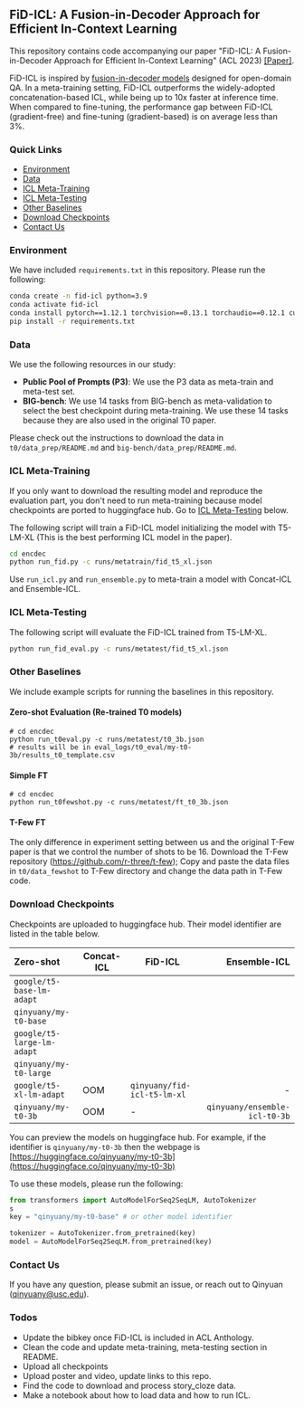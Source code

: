 ## FiD-ICL: A Fusion-in-Decoder Approach for Efficient In-Context Learning


This repository contains code accompanying our paper "FiD-ICL: A Fusion-in-Decoder Approach for Efficient In-Context Learning" (ACL 2023) [[Paper]](https://openreview.net/forum?id=7tO_uDjYyv).

FiD-ICL is inspired by [fusion-in-decoder models](https://github.com/facebookresearch/FiD/tree/main) designed for open-domain QA. In a meta-training setting, FiD-ICL outperforms the widely-adopted concatenation-based ICL, while being up to 10x faster at inference time. When compared to fine-tuning, the performance gap between FiD-ICL (gradient-free) and fine-tuning (gradient-based) is on average less than 3%.


### Quick Links
- [Environment](#environment)
- [Data](#data)
- [ICL Meta-Training](#icl-meta-training) 
- [ICL Meta-Testing](#icl-meta-testing)
- [Other Baselines](#other-baselines)
- [Download Checkpoints](#download-checkpoints)
- [Contact Us](#contact-us)

### Environment

We have included `requirements.txt` in this repository. Please run the following:
```bash
conda create -n fid-icl python=3.9
conda activate fid-icl
conda install pytorch==1.12.1 torchvision==0.13.1 torchaudio==0.12.1 cudatoolkit=11.3 -c pytorch
pip install -r requirements.txt
```

### Data

We use the following resources in our study:
* __Public Pool of Prompts (P3)__: We use the P3 data as meta-train and meta-test set.
* __BIG-bench__: We use 14 tasks from BIG-bench as meta-validation to select the best checkpoint during meta-training. We use these 14 tasks because they are also used in the original T0 paper.

Please check out the instructions to download the data in `t0/data_prep/README.md` and `big-bench/data_prep/README.md`.

### ICL Meta-Training

If you only want to download the resulting model and reproduce the evaluation part, you don't need to run meta-training because model checkpoints are ported to huggingface hub. Go to [ICL Meta-Testing](#icl-meta-testing) below.

The following script will train a FiD-ICL model initializing the model with T5-LM-XL (This is the best performing ICL model in the paper).
```bash
cd encdec
python run_fid.py -c runs/metatrain/fid_t5_xl.json
```

Use `run_icl.py` and `run_ensemble.py` to meta-train a model with Concat-ICL and Ensemble-ICL.

### ICL Meta-Testing

The following script will evaluate the FiD-ICL trained from T5-LM-XL.
```bash
python run_fid_eval.py -c runs/metatest/fid_t5_xl.json 
```

### Other Baselines

We include example scripts for running the baselines in this repository.

#### Zero-shot Evaluation (Re-trained T0 models)
```
# cd encdec
python run_t0eval.py -c runs/metatest/t0_3b.json
# results will be in eval_logs/t0_eval/my-t0-3b/results_t0_template.csv
```

#### Simple FT
```
# cd encdec
python run_t0fewshot.py -c runs/metatest/ft_t0_3b.json
```

#### T-Few FT
The only difference in experiment setting between us and the original T-Few paper is that we control the number of shots to be 16.
Download the T-Few repository (https://github.com/r-three/t-few); Copy and paste the data files in `t0/data_fewshot` to T-Few directory and change the data path in T-Few code.

### Download Checkpoints

Checkpoints are uploaded to huggingface hub. Their model identifier are listed in the table below.

| Zero-shot | Concat-ICL | FiD-ICL | Ensemble-ICL |
| :---      | --- | --- | ---: |
|`google/t5-base-lm-adapt`|
|`qinyuany/my-t0-base`|
|`google/t5-large-lm-adapt`|
|`qinyuany/my-t0-large`|
|`google/t5-xl-lm-adapt`| OOM |`qinyuany/fid-icl-t5-lm-xl` | - |
|`qinyuany/my-t0-3b`| OOM | - | `qinyuany/ensemble-icl-t0-3b`|

You can preview the models on huggingface hub. For example, if the identifier is `qinyuany/my-t0-3b` then the webpage is [https://huggingface.co/qinyuany/my-t0-3b](https://huggingface.co/qinyuany/my-t0-3b)

To use these models, please run the following:

```python
from transformers import AutoModelForSeq2SeqLM, AutoTokenizer
s
key = "qinyuany/my-t0-base" # or other model identifier

tokenizer = AutoTokenizer.from_pretrained(key)
model = AutoModelForSeq2SeqLM.from_pretrained(key)

```
### Contact Us

If you have any question, please submit an issue, or reach out to Qinyuan (qinyuany@usc.edu).

### Todos
* Update the bibkey once FiD-ICL is included in ACL Anthology.
* Clean the code and update meta-training, meta-testing section in README.
* Upload all checkpoints
* Upload poster and video, update links to this repo.
* Find the code to download and process story_cloze data.
* Make a notebook about how to load data and how to run ICL.